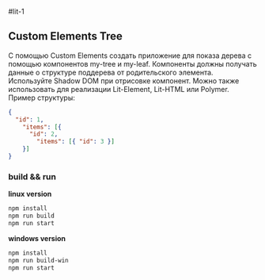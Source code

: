 #lit-1

## Custom Elements Tree
С помощью Custom Elements создать приложение для показа дерева с помощью компонентов my-tree и my-leaf. Компоненты должны получать данные о структуре поддерева от родительского элемента. Используйте Shadow DOM при отрисовке компонент. Можно также использовать для реализации Lit-Element, Lit-HTML или Polymer.
Пример структуры:
```json
{
  "id": 1,
    "items": [{
      "id": 2,
        "items": [{ "id": 3 }]
    }]
} 
```

### build && run

**linux version**
```bash
npm install
npm run build
npm run start
```

**windows version**
```bash
npm install
npm run build-win
npm run start
```

